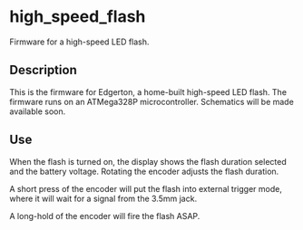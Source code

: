 # high_speed_flash
Firmware for a high-speed LED flash.

## Description

This is the firmware for Edgerton, a home-built high-speed LED flash.  The firmware runs on an ATMega328P microcontroller.  Schematics will be made available soon.

## Use

When the flash is turned on, the display shows the flash duration selected and the battery voltage.  Rotating the encoder adjusts the flash duration.

A short press of the encoder will put the flash into external trigger mode, where it will wait for a signal from the 3.5mm jack.

A long-hold of the encoder will fire the flash ASAP.
